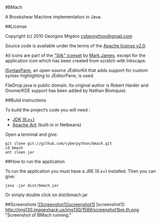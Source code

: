 #BMach

A Brookshear Machine implementation in Java.

##License

Copyright (c) 2010 Georgios Migdos <cyberpython@gmail.com>

Source code is available under the terms of the [Apache license v2.0](http://www.apache.org/licenses/LICENSE-2.0).

All icons are part of the ["Silk" iconset](http://www.famfamfam.com/lab/icons/silk/) by [Mark James](http://www.famfamfam.com/about/), except for the application icon which has been created from scratch with Inkscape.

[jSyntaxPane](http://code.google.com/p/jsyntaxpane/), an open-source JEditorKit that adds support for custom syntax-highlighting to JEditorPane, is used.

FileDrop.java is public domain. Its original author is Robert Harder and Gnome/KDE support has been added by Nathan Blomquist.

##Build instructions

To build the project’s code you will need :

- [JDK (6.x+)](http://www.oracle.com/technetwork/java/javase/downloads/index.html)
- [Apache Ant](http://ant.apache.org/) (built-in in Netbeans)

Open a terminal and give:

    git clone git://github.com/cyberpython/bmach.git
    cd bmach
    ant clean jar

##How to run the application

To run the application you must have a JRE (6.x+) installed. Then you can give:

    java -jar dist/bmach.jar

Or simply double click on dist/bmach.jar
    
##Screenshots
<a href="http://img130.imageshack.us/i/screenshot1bm.png">![Screenshot1][screenshot1]</a>
[screenshot1]: http://img130.imageshack.us/img130/1589/screenshot1bm.th.png  "Screenshot of BMach running."


